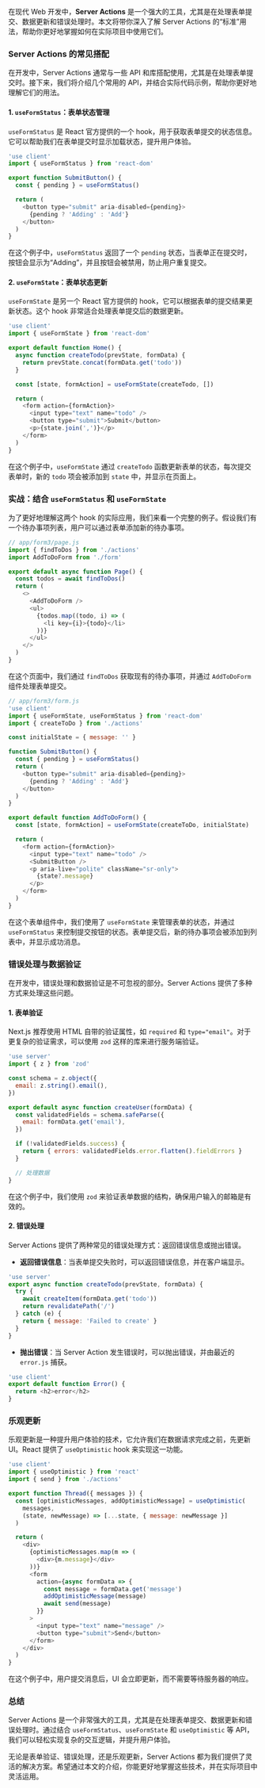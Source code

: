 在现代 Web 开发中，**Server Actions** 是一个强大的工具，尤其是在处理表单提交、数据更新和错误处理时。本文将带你深入了解 Server Actions 的“标准”用法，帮助你更好地掌握如何在实际项目中使用它们。

### Server Actions 的常见搭配

在开发中，Server Actions 通常与一些 API 和库搭配使用，尤其是在处理表单提交时。接下来，我们将介绍几个常用的 API，并结合实际代码示例，帮助你更好地理解它们的用法。

#### 1. `useFormStatus`：表单状态管理

`useFormStatus` 是 React 官方提供的一个 hook，用于获取表单提交的状态信息。它可以帮助我们在表单提交时显示加载状态，提升用户体验。

```javascript
'use client'
import { useFormStatus } from 'react-dom'

export function SubmitButton() {
  const { pending } = useFormStatus()

  return (
    <button type="submit" aria-disabled={pending}>
      {pending ? 'Adding' : 'Add'}
    </button>
  )
}
```

在这个例子中，`useFormStatus` 返回了一个 `pending` 状态，当表单正在提交时，按钮会显示为“Adding”，并且按钮会被禁用，防止用户重复提交。

#### 2. `useFormState`：表单状态更新

`useFormState` 是另一个 React 官方提供的 hook，它可以根据表单的提交结果更新状态。这个 hook 非常适合处理表单提交后的数据更新。

```javascript
'use client'
import { useFormState } from 'react-dom'

export default function Home() {
  async function createTodo(prevState, formData) {
    return prevState.concat(formData.get('todo'))
  }

  const [state, formAction] = useFormState(createTodo, [])

  return (
    <form action={formAction}>
      <input type="text" name="todo" />
      <button type="submit">Submit</button>
      <p>{state.join(',')}</p>
    </form>
  )
}
```

在这个例子中，`useFormState` 通过 `createTodo` 函数更新表单的状态，每次提交表单时，新的 `todo` 项会被添加到 `state` 中，并显示在页面上。

### 实战：结合 `useFormStatus` 和 `useFormState`

为了更好地理解这两个 hook 的实际应用，我们来看一个完整的例子。假设我们有一个待办事项列表，用户可以通过表单添加新的待办事项。

```javascript
// app/form3/page.js
import { findToDos } from './actions'
import AddToDoForm from './form'

export default async function Page() {
  const todos = await findToDos()
  return (
    <>
      <AddToDoForm />
      <ul>
        {todos.map((todo, i) => (
          <li key={i}>{todo}</li>
        ))}
      </ul>
    </>
  )
}
```

在这个页面中，我们通过 `findToDos` 获取现有的待办事项，并通过 `AddToDoForm` 组件处理表单提交。

```javascript
// app/form3/form.js
'use client'
import { useFormState, useFormStatus } from 'react-dom'
import { createToDo } from './actions'

const initialState = { message: '' }

function SubmitButton() {
  const { pending } = useFormStatus()
  return (
    <button type="submit" aria-disabled={pending}>
      {pending ? 'Adding' : 'Add'}
    </button>
  )
}

export default function AddToDoForm() {
  const [state, formAction] = useFormState(createToDo, initialState)

  return (
    <form action={formAction}>
      <input type="text" name="todo" />
      <SubmitButton />
      <p aria-live="polite" className="sr-only">
        {state?.message}
      </p>
    </form>
  )
}
```

在这个表单组件中，我们使用了 `useFormState` 来管理表单的状态，并通过 `useFormStatus` 来控制提交按钮的状态。表单提交后，新的待办事项会被添加到列表中，并显示成功消息。

### 错误处理与数据验证

在开发中，错误处理和数据验证是不可忽视的部分。Server Actions 提供了多种方式来处理这些问题。

#### 1. 表单验证

Next.js 推荐使用 HTML 自带的验证属性，如 `required` 和 `type="email"`。对于更复杂的验证需求，可以使用 `zod` 这样的库来进行服务端验证。

```javascript
'use server'
import { z } from 'zod'

const schema = z.object({
  email: z.string().email(),
})

export default async function createUser(formData) {
  const validatedFields = schema.safeParse({
    email: formData.get('email'),
  })

  if (!validatedFields.success) {
    return { errors: validatedFields.error.flatten().fieldErrors }
  }

  // 处理数据
}
```

在这个例子中，我们使用 `zod` 来验证表单数据的结构，确保用户输入的邮箱是有效的。

#### 2. 错误处理

Server Actions 提供了两种常见的错误处理方式：返回错误信息或抛出错误。

- **返回错误信息**：当表单提交失败时，可以返回错误信息，并在客户端显示。

```javascript
'use server'
export async function createTodo(prevState, formData) {
  try {
    await createItem(formData.get('todo'))
    return revalidatePath('/')
  } catch (e) {
    return { message: 'Failed to create' }
  }
}
```

- **抛出错误**：当 Server Action 发生错误时，可以抛出错误，并由最近的 `error.js` 捕获。

```javascript
'use client'
export default function Error() {
  return <h2>error</h2>
}
```

### 乐观更新

乐观更新是一种提升用户体验的技术，它允许我们在数据请求完成之前，先更新 UI。React 提供了 `useOptimistic` hook 来实现这一功能。

```javascript
'use client'
import { useOptimistic } from 'react'
import { send } from './actions'

export function Thread({ messages }) {
  const [optimisticMessages, addOptimisticMessage] = useOptimistic(
    messages,
    (state, newMessage) => [...state, { message: newMessage }]
  )

  return (
    <div>
      {optimisticMessages.map(m => (
        <div>{m.message}</div>
      ))}
      <form
        action={async formData => {
          const message = formData.get('message')
          addOptimisticMessage(message)
          await send(message)
        }}
      >
        <input type="text" name="message" />
        <button type="submit">Send</button>
      </form>
    </div>
  )
}
```

在这个例子中，用户提交消息后，UI 会立即更新，而不需要等待服务器的响应。

### 总结

Server Actions 是一个非常强大的工具，尤其是在处理表单提交、数据更新和错误处理时。通过结合 `useFormStatus`、`useFormState` 和 `useOptimistic` 等 API，我们可以轻松实现复杂的交互逻辑，并提升用户体验。

无论是表单验证、错误处理，还是乐观更新，Server Actions 都为我们提供了灵活的解决方案。希望通过本文的介绍，你能更好地掌握这些技术，并在实际项目中灵活运用。
